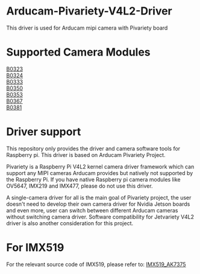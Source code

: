 # Arducam-Pivariety-V4L2-Driver
This driver is used for Arducam mipi camera with Pivariety board 

# Supported Camera Modules
[B0323](https://www.uctronics.com/arducam-pivariety-16mp-imx298-color-camera-module-for-rpi-4b-3b-2b-3a-pi-zero-cm3-cm4.html)  
[B0324](https://www.uctronics.com/arducam-pivariety-21mp-imx230-color-camera-module-for-rpi-4b-3b-2b-3a-pi-zero-cm3-cm4.html)  
[B0333](https://www.uctronics.com/arducam-for-raspberry-pi-ultra-low-light-camera-1080p-hd-wide-angle-pivariety-camera-module-based-on-1-2-7inch-2mp-starvis-sensor-imx462-compatible-with-raspberry-pi-isp-and-gstreamer-plugin.html)  
[B0350](https://www.uctronics.com/arducam-8mp-synchronized-stereo-camera-bundle-kit-for-raspberry-pi.html)  
[B0353](https://www.uctronics.com/arducam-full-hd-color-global-shutter-camera-for-raspberry-pi-2-3mp-ar0234-wide-angle-pivariety-camera-module.html)  
[B0367](https://www.uctronics.com/arducam-18mp-ar1820hs-camera-module-for-raspberry-pi-pivariety.html)  
[B0381](https://www.uctronics.com/2mp-global-shutter-ov2311-mono-camera-modules-pivariety.html)  

# Driver support
This repository only provides the driver and camera software tools for Raspberry pi. This driver is based on Arducam Pivariety Project.

Pivariety is a Raspberry Pi V4L2 kernel camera driver framework which can support any MIPI cameras Arducam provides but natively not supported by the Raspberry Pi. If you have native Raspberry pi camera modules like OV5647, IMX219 and IMX477, please do not use this driver.

A single-camera driver for all is the main goal of Pivariety project, the user doesn't need to develop their own camera driver for Nvidia Jetson boards and even more, user can switch between different Arducam cameras without switching camera driver. Software compatibility for Jetvariety V4L2 driver is also another consideration for this project.


# For IMX519
For the relevant source code of IMX519, please refer to:
[IMX519_AK7375](https://github.com/ArduCAM/IMX519_AK7375)